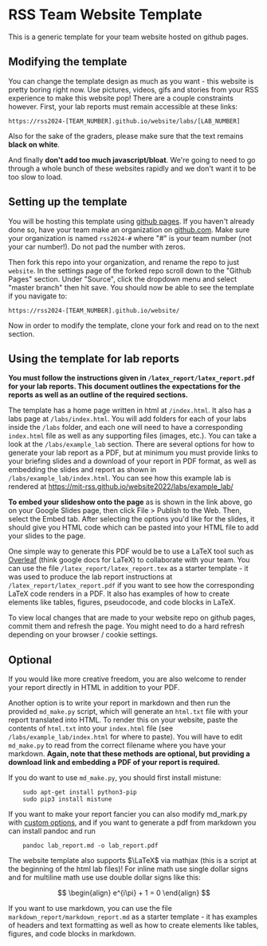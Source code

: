 # RSS Team Website Template

This is a generic template for your team website hosted on github pages.

## Modifying the template

You can change the template design as much as you want - this website is pretty boring right now. Use pictures, videos, gifs and stories from your RSS experience to make this website pop! There are a couple constraints however. First, your lab reports must remain accessible at these links:

    https://rss2024-[TEAM_NUMBER].github.io/website/labs/[LAB_NUMBER]

Also for the sake of the graders, please make sure that the text remains **black on white**.

And finally **don't add too much javascript/bloat**. We're going to need to go through a whole bunch of these websites rapidly and we don't want it to be too slow to load.

## Setting up the template

You will be hosting this template using [github pages](https://pages.github.com/).
If you haven't already done so, have your team make an organization on [github.com](https://github.com). Make sure your organization is named ```rss2024-#``` where "#" is your team number (not your car number!). Do not pad the number with zeros.

Then fork this repo into your organization, and rename the repo to just `website`. In the settings page of the forked repo scroll down to the "Github Pages" section. Under "Source", click the dropdown menu and select "master branch" then hit save. You should now be able to see the template if you navigate to:

    https://rss2024-[TEAM_NUMBER].github.io/website/

Now in order to modify the template, clone your fork and read on to the next section.

## Using the template for lab reports

**You must follow the instructions given in `/latex_report/latex_report.pdf` for your lab reports. This document outlines the expectations for the reports as well as an outline of the required sections.**

The template has a home page written in html at `/index.html`. It also has a labs page at `/labs/index.html`. You will add folders for each of your labs inside the `/labs` folder, and each one will need to have a corresponding `index.html` file as well as any supporting files (images, etc.). You can take a look at the `/labs/example_lab` section. There are several options for how to generate your lab report as a PDF, but at minimum you must provide links to your briefing slides and a download of your report in PDF format, as well as embedding the slides and report as shown in `/labs/example_lab/index.html`. You can see how this example lab is rendered at 
https://mit-rss.github.io/website2022/labs/example_lab/

**To embed your slideshow onto the page** as is shown in the link above, go on your Google Slides page, then click File > Publish to the Web. Then, select the Embed tab. After selecting the options you'd like for the slides, it should give you HTML code which can be pasted into your HTML file to add your slides to the page.

One simple way to generate this PDF would be to use a LaTeX tool such as [Overleaf](https://www.overleaf.com/) (think google docs for LaTeX) to collaborate with your team. You can use the file `/latex_report/latex_report.tex` as a starter template - it was used to produce the lab report instructions at `/latex_report/latex_report.pdf` if you want to see how the corresponding LaTeX code renders in a PDF. It also has examples of how to create elements like tables, figures, pseudocode, and code blocks in LaTeX.

To view local changes that are made to your website repo on github pages, commit them and refresh the page. You might need to do a hard refresh depending on your browser / cookie settings.

## Optional

If you would like more creative freedom, you are also welcome to render your report directly in HTML in addition to your PDF.

Another option is to write your report in markdown and then run the provided `md_make.py` script, which will generate an `html.txt` file with your report translated into HTML. To render this on your website, paste the contents of `html.txt` into your `index.html` file (see `/labs/example_lab/index.html` for where to paste). You will have to edit `md_make.py` to read from the correct filename where you have your markdown. **Again, note that these methods are optional, but providing a download link and embedding a PDF of your report is required.**

If you do want to use `md_make.py`, you should first install mistune:
```
    sudo apt-get install python3-pip
    sudo pip3 install mistune
```

If you want to make your report fancier you can also modify md_mark.py with [custom options](http://www.discoversdk.com/blog/custom-markdown-parsing-with-mistune-and-python), and if you want to generate a pdf from markdown you can install pandoc and run
```
    pandoc lab_report.md -o lab_report.pdf
```

The website template also supports $\LaTeX$ via mathjax (this is a script at the beginning of the html lab files)! For inline math use single dollar signs and for multiline math use use double dollar signs like this:

$$
\begin{align}
  e^{i\pi} + 1 = 0
\end{align}
$$

If you want to use markdown, you can use the file `markdown_report/markdown_report.md` as a starter template - it has examples of headers and text formatting as well as how to create elements like tables, figures, and code blocks in markdown.
